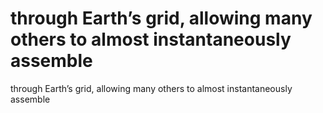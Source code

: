 # through Earth’s grid, allowing many others to almost instantaneously assemble

through Earth’s grid, allowing many others to almost instantaneously assemble